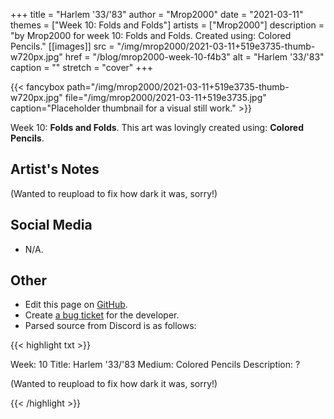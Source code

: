 +++
title =       "Harlem '33/'83"
author =      "Mrop2000"
date =        "2021-03-11"
themes =      ["Week 10: Folds and Folds"]
artists =     ["Mrop2000"]
description = "by Mrop2000 for week 10: Folds and Folds. Created using: Colored Pencils."
[[images]]
      src = "/img/mrop2000/2021-03-11+519e3735-thumb-w720px.jpg"
      href = "/blog/mrop2000-week-10-f4b3"
      alt = "Harlem '33/'83"
      caption = ""
      stretch = "cover"
+++

{{< fancybox path="/img/mrop2000/2021-03-11+519e3735-thumb-w720px.jpg" file="/img/mrop2000/2021-03-11+519e3735.jpg" caption="Placeholder thumbnail for a visual still work." >}}


Week 10: **Folds and Folds**. This art was lovingly created using: **Colored Pencils**.

## Artist's Notes

(Wanted to reupload to fix how dark it was, sorry!)

## Social Media

- N/A.

## Other

- Edit this page on [GitHub](https://github.com/teaminkling/web-refresh/edit/main/content/blog/mrop2000-week-10-f4b3.md).
- Create [a bug ticket](https://github.com/teaminkling/web-refresh/issues/new?assignees=&labels=bug&template=problem-report.md&title=) for the developer.
- Parsed source from Discord is as follows:

{{< highlight txt >}}

Week: 10 
Title: Harlem '33/'83
Medium: Colored Pencils
Description: ?

(Wanted to reupload to fix how dark it was, sorry!)

{{< /highlight >}}